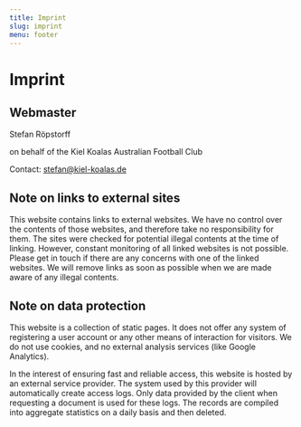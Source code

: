 ```yaml
---
title: Imprint
slug: imprint
menu: footer
---
```


# Imprint

## Webmaster

Stefan Röpstorff

on behalf of the Kiel Koalas Australian Football Club

Contact: stefan@kiel-koalas.de

## Note on links to external sites

This website contains links to external websites.
We have no control over the contents of those websites,
and therefore take no responsibility for them.
The sites were checked for potential illegal contents
at the time of linking.
However, constant monitoring of all linked websites is not possible.
Please get in touch if there are any concerns with one of the linked websites.
We will remove links as soon as possible 
when we are made aware of any illegal contents.

## Note on data protection

This website is a collection of static pages.
It does not offer any system of registering a user account
or any other means of interaction for visitors.
We do not use cookies,
and no external analysis services (like Google Analytics).

In the interest of ensuring fast and reliable access, 
this website is hosted by an external service provider.
The system used by this provider will automatically create access logs.
Only data provided by the client when requesting a document is used for these logs.
The records are compiled into aggregate statistics on a daily basis and then deleted.
